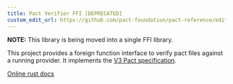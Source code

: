 ```yaml
---
title: Pact Verifier FFI [DEPRECATED]
custom_edit_url: https://github.com/pact-foundation/pact-reference/edit/master/rust/pact_verifier_ffi/README.md
---
```

<!-- This file has been synced from the pact-foundation/pact-reference repository. Please do not edit it directly. The URL of the source file can be found in the custom_edit_url value above -->

**NOTE:** This library is being moved into a single FFI library.

This project provides a foreign function interface to verify pact files against a running provider. It implements the [V3 Pact specification](https://github.com/pact-foundation/pact-specification/tree/version-3).

[Online rust docs](https://docs.rs/pact_verifier_ffi/)
